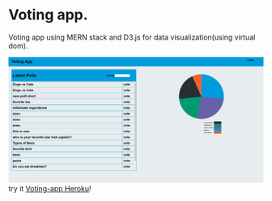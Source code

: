 # Voting app.
Voting app using MERN stack and D3.js for data visualization(using virtual dom).

![Image of Voting App]( ./readmeImages/thumb.png )
try it [Voting-app Heroku](https://afternoon-lowlands-60554.herokuapp.com/)!
